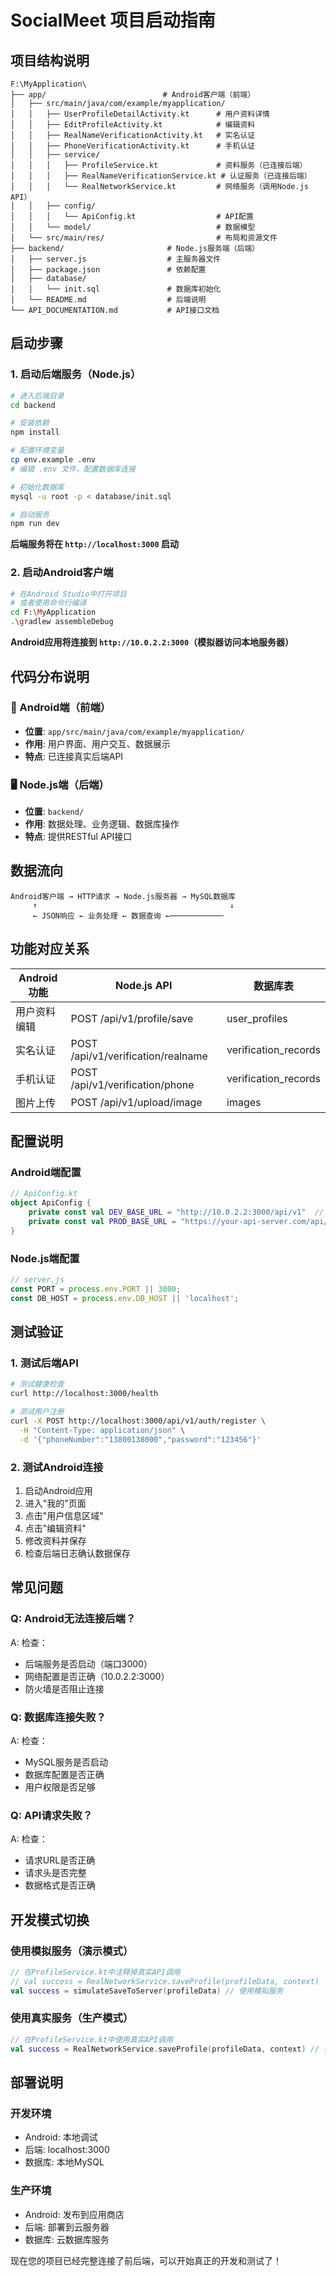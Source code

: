 # SocialMeet 项目启动指南

## 项目结构说明

```
F:\MyApplication\
├── app/                          # Android客户端（前端）
│   ├── src/main/java/com/example/myapplication/
│   │   ├── UserProfileDetailActivity.kt      # 用户资料详情
│   │   ├── EditProfileActivity.kt            # 编辑资料
│   │   ├── RealNameVerificationActivity.kt   # 实名认证
│   │   ├── PhoneVerificationActivity.kt      # 手机认证
│   │   ├── service/
│   │   │   ├── ProfileService.kt             # 资料服务（已连接后端）
│   │   │   ├── RealNameVerificationService.kt # 认证服务（已连接后端）
│   │   │   └── RealNetworkService.kt         # 网络服务（调用Node.js API）
│   │   ├── config/
│   │   │   └── ApiConfig.kt                  # API配置
│   │   └── model/                            # 数据模型
│   └── src/main/res/                         # 布局和资源文件
├── backend/                       # Node.js服务端（后端）
│   ├── server.js                  # 主服务器文件
│   ├── package.json               # 依赖配置
│   ├── database/
│   │   └── init.sql               # 数据库初始化
│   └── README.md                  # 后端说明
└── API_DOCUMENTATION.md           # API接口文档
```

## 启动步骤

### 1. 启动后端服务（Node.js）

```bash
# 进入后端目录
cd backend

# 安装依赖
npm install

# 配置环境变量
cp env.example .env
# 编辑 .env 文件，配置数据库连接

# 初始化数据库
mysql -u root -p < database/init.sql

# 启动服务
npm run dev
```

**后端服务将在 `http://localhost:3000` 启动**

### 2. 启动Android客户端

```bash
# 在Android Studio中打开项目
# 或者使用命令行编译
cd F:\MyApplication
.\gradlew assembleDebug
```

**Android应用将连接到 `http://10.0.2.2:3000`（模拟器访问本地服务器）**

## 代码分布说明

### 📱 Android端（前端）
- **位置**: `app/src/main/java/com/example/myapplication/`
- **作用**: 用户界面、用户交互、数据展示
- **特点**: 已连接真实后端API

### 🖥️ Node.js端（后端）
- **位置**: `backend/`
- **作用**: 数据处理、业务逻辑、数据库操作
- **特点**: 提供RESTful API接口

## 数据流向

```
Android客户端 → HTTP请求 → Node.js服务器 → MySQL数据库
     ↑                                           ↓
     ← JSON响应 ← 业务处理 ← 数据查询 ←────────────
```

## 功能对应关系

| Android功能 | Node.js API | 数据库表 |
|------------|-------------|----------|
| 用户资料编辑 | POST /api/v1/profile/save | user_profiles |
| 实名认证 | POST /api/v1/verification/realname | verification_records |
| 手机认证 | POST /api/v1/verification/phone | verification_records |
| 图片上传 | POST /api/v1/upload/image | images |

## 配置说明

### Android端配置
```kotlin
// ApiConfig.kt
object ApiConfig {
    private const val DEV_BASE_URL = "http://10.0.2.2:3000/api/v1"  // 开发环境
    private const val PROD_BASE_URL = "https://your-api-server.com/api/v1"  // 生产环境
}
```

### Node.js端配置
```javascript
// server.js
const PORT = process.env.PORT || 3000;
const DB_HOST = process.env.DB_HOST || 'localhost';
```

## 测试验证

### 1. 测试后端API
```bash
# 测试健康检查
curl http://localhost:3000/health

# 测试用户注册
curl -X POST http://localhost:3000/api/v1/auth/register \
  -H "Content-Type: application/json" \
  -d '{"phoneNumber":"13800138000","password":"123456"}'
```

### 2. 测试Android连接
1. 启动Android应用
2. 进入"我的"页面
3. 点击"用户信息区域"
4. 点击"编辑资料"
5. 修改资料并保存
6. 检查后端日志确认数据保存

## 常见问题

### Q: Android无法连接后端？
A: 检查：
- 后端服务是否启动（端口3000）
- 网络配置是否正确（10.0.2.2:3000）
- 防火墙是否阻止连接

### Q: 数据库连接失败？
A: 检查：
- MySQL服务是否启动
- 数据库配置是否正确
- 用户权限是否足够

### Q: API请求失败？
A: 检查：
- 请求URL是否正确
- 请求头是否完整
- 数据格式是否正确

## 开发模式切换

### 使用模拟服务（演示模式）
```kotlin
// 在ProfileService.kt中注释掉真实API调用
// val success = RealNetworkService.saveProfile(profileData, context)
val success = simulateSaveToServer(profileData) // 使用模拟服务
```

### 使用真实服务（生产模式）
```kotlin
// 在ProfileService.kt中使用真实API调用
val success = RealNetworkService.saveProfile(profileData, context) // 使用真实服务
```

## 部署说明

### 开发环境
- Android: 本地调试
- 后端: localhost:3000
- 数据库: 本地MySQL

### 生产环境
- Android: 发布到应用商店
- 后端: 部署到云服务器
- 数据库: 云数据库服务

现在您的项目已经完整连接了前后端，可以开始真正的开发和测试了！
